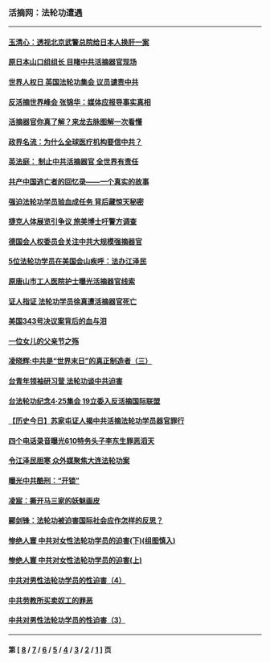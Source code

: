 ### 活摘网：法轮功遭遇
---
#### [玉清心：透视北京武警总院给日本人换肝一案](../../pages/nf5881/n13771978.md?04140430) 
#### [原日本山口组组长 目睹中共活摘器官现场](../../pages/nf5881/n13767360.md?04140430) 
#### [世界人权日 英国法轮功集会 议员谴责中共](../../pages/nf5881/n13431763.md?04140430) 
#### [反活摘世界峰会 张锦华：媒体应报导事实真相](../../pages/nf5881/n13278502.md?04140430) 
#### [活摘器官你真了解？来龙去脉图解一次看懂](../../pages/nf5881/n13013820.md?04140430) 
#### [政界名流：为什么全球医疗机构要信中共？](../../pages/nf5881/n11945479.md?04140430) 
#### [英法庭： 制止中共活摘器官 全世界有责任](../../pages/nf5881/n11330691.md?04140430) 
#### [共产中国逃亡者的回忆录——一个真实的故事](../../pages/nf5881/n10918649.md?04140430) 
#### [强迫法轮功学员验血成任务 背后藏惊天秘密](../../pages/nf5881/n4252384.md?04140430) 
#### [捷克人体展览引争议 旅美博士吁警方调查](../../pages/nf5881/n9429187.md?04140430) 
#### [德国会人权委员会关注中共大规模强摘器官](../../pages/nf5881/n8418950.md?04140430) 
#### [5位法轮功学员在美国会山疾呼：法办江泽民](../../pages/nf5881/n8101519.md?04140430) 
#### [原唐山市工人医院护士曝光活摘器官线索](../../pages/nf5881/n8076384.md?04140430) 
#### [证人指证 法轮功学员徐真遭活摘器官死亡](../../pages/nf5881/n8042467.md?04140430) 
#### [美国343号决议案背后的血与泪](../../pages/nf5881/n8020684.md?04140430) 
#### [一位女儿的父亲节之殇](../../pages/nf5881/n8014122.md?04140430) 
#### [凌晓辉:中共是“世界末日”的真正制造者（三）](../../pages/nf5881/n4210333.md?04140430) 
#### [台青年领袖研习营 法轮功谈中共迫害](../../pages/nf5881/n4141857.md?04140430) 
#### [台法轮功纪念4‧25集会 19立委入反活摘国际联盟](../../pages/nf5881/n4141821.md?04140430) 
#### [【历史今日】苏家屯证人揭中共活摘法轮功学员器官罪行](../../pages/nf5881/n4135912.md?04140430) 
#### [四个电话录音曝光610特务头子李东生罪恶滔天](../../pages/nf5881/n4040060.md?04140430) 
#### [令江泽民胆寒 众外媒聚焦大连法轮功案](../../pages/nf5881/n3932671.md?04140430) 
#### [曝光中共酷刑：“开锁”](../../pages/nf5881/n3889373.md?04140430) 
#### [凌宸：撕开马三家的妖魅画皮](../../pages/nf5881/n3849369.md?04140430) 
#### [郦剑锋：法轮功被迫害国际社会应作怎样的反思？](../../pages/nf5881/n3824560.md?04140430) 
#### [惨绝人寰 中共对女性法轮功学员的迫害(下)(组图慎入)](../../pages/nf5881/n3816285.md?04140430) 
#### [惨绝人寰 中共对女性法轮功学员的迫害(上)](../../pages/nf5881/n3815374.md?04140430) 
#### [中共对男性法轮功学员的性迫害（4）](../../pages/nf5881/n3769144.md?04140430) 
#### [中共劳教所买卖奴工的罪恶](../../pages/nf5881/n3769378.md?04140430) 
#### [中共对男性法轮功学员的性迫害（3）](../../pages/nf5881/n3768231.md?04140430) 

---
#### 第 [ [8](./8.md?04140430) / [7](./7.md?04140430) / [6](./6.md?04140430) / [5](./5.md?04140430) / [4](./4.md?04140430) / [3](./3.md?04140430) / [2](./2.md?04140430) / [1](./1.md?04140430) ] 页
